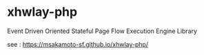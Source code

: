 # xhwlay-php
Event Driven Oriented Stateful Page Flow Execution Engine Library

see : https://msakamoto-sf.github.io/xhwlay-php/

